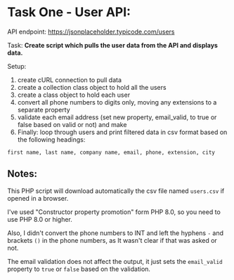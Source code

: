 # Task One - User API:

API endpoint: https://jsonplaceholder.typicode.com/users

Task: **Create script which pulls the user data from the API and displays data.**

Setup:

1. create cURL connection to pull data
2. create a collection class object to hold all the users
3. create a class object to hold each user
4. convert all phone numbers to digits only, moving any extensions to a separate property
5. validate each email address (set new property, email_valid, to true or false based on valid or not) and make
6. Finally: loop through users and print filtered data in csv format based on the following headings:

```csv
first name, last name, company name, email, phone, extension, city
```


## Notes:

This PHP script will download automatically the csv file named `users.csv` if opened in a browser.

I've used "Constructor property promotion" form PHP 8.0, so you need to use PHP 8.0 or higher.

Also, I didn't convert the phone numbers to INT and left the hyphens `-` and brackets `()` in the phone numbers, as It wasn't clear if that was asked or not.

The email validation does not affect the output, it just sets the `email_valid` property to `true` or `false` based on the validation.
